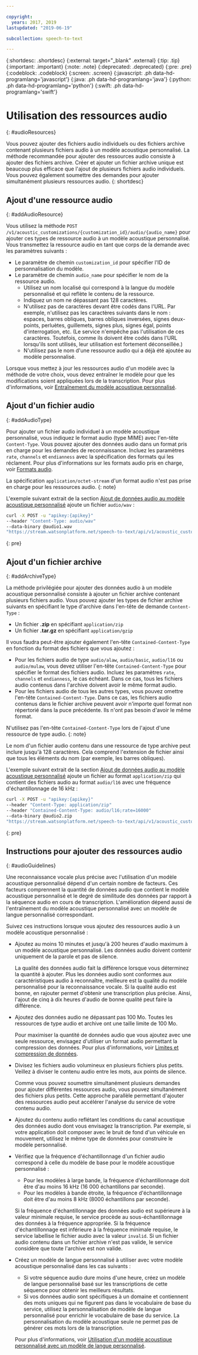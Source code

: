 ```yaml
---

copyright:
  years: 2017, 2019
lastupdated: "2019-06-19"

subcollection: speech-to-text

---
```


{:shortdesc: .shortdesc}
{:external: target="_blank" .external}
{:tip: .tip}
{:important: .important}
{:note: .note}
{:deprecated: .deprecated}
{:pre: .pre}
{:codeblock: .codeblock}
{:screen: .screen}
{:javascript: .ph data-hd-programlang='javascript'}
{:java: .ph data-hd-programlang='java'}
{:python: .ph data-hd-programlang='python'}
{:swift: .ph data-hd-programlang='swift'}

# Utilisation des ressources audio
{: #audioResources}

Vous pouvez ajouter des fichiers audio individuels ou des fichiers archive contenant plusieurs fichiers audio à un modèle acoustique personnalisé. La méthode recommandée pour ajouter des ressources audio consiste à ajouter des fichiers archive. Créer et ajouter un fichier archive unique est beaucoup plus efficace que l'ajout de plusieurs fichiers audio individuels. Vous pouvez également soumettre des demandes pour ajouter simultanément plusieurs ressources audio.
{: shortdesc}

## Ajout d'une ressource audio
{: #addAudioResource}

Vous utilisez la méthode `POST /v1/acoustic_customizations/{customization_id}/audio/{audio_name}` pour ajouter ces types de ressource audio à un modèle acoustique personnalisé. Vous transmettez la ressource audio en tant que corps de la demande avec les paramètres suivants :

-   Le paramètre de chemin `customization_id` pour spécifier l'ID de personnalisation du modèle.
-   Le paramètre de chemin `audio_name` pour spécifier le nom de la ressource audio.
    -   Utilisez un nom localisé qui correspond à la langue du modèle personnalisé et qui reflète le contenu de la ressource.
    -   Indiquez un nom ne dépassant pas 128 caractères.
    -   N'utilisez pas de caractères devant être codés dans l'URL. Par exemple, n'utilisez pas les caractères suivants dans le nom : espaces, barres obliques, barres obliques inversées, signes deux-points, perluètes, guillemets, signes plus, signes égal, points d'interrogation, etc. (Le service n'empêche pas l'utilisation de ces caractères. Toutefois, comme ils doivent être codés dans l'URL lorsqu'ils sont utilisés, leur utilisation est fortement déconseillée.)
    -   N'utilisez pas le nom d'une ressource audio qui a déjà été ajoutée au modèle personnalisé.

Lorsque vous mettez à jour les ressources audio d'un modèle avec la méthode de votre choix, vous devez entraîner le modèle pour que les modifications soient appliquées lors de la transcription. Pour plus d'informations, voir [Entraînement du modèle acoustique personnalisé](/docs/services/speech-to-text?topic=speech-to-text-acoustic#trainModel-acoustic).

## Ajout d'un fichier audio
{: #addAudioType}

Pour ajouter un fichier audio individuel à un modèle acoustique personnalisé, vous indiquez le format audio (type MIME) avec l'en-tête `Content-Type`. Vous pouvez ajouter des données audio dans un format pris en charge pour les demandes de reconnaissance. Incluez les paramètres `rate`, `channels` et `endianness` avec la spécification des formats qui les réclament. Pour plus d'informations sur les formats audio pris en charge, voir [Formats audio](/docs/services/speech-to-text?topic=speech-to-text-audio-formats).

La spécification `application/octet-stream` d'un format audio n'est pas prise en charge pour les ressources audio.
{: note}

L'exemple suivant extrait de la section [Ajout de données audio au modèle acoustique personnalisé](/docs/services/speech-to-text?topic=speech-to-text-acoustic#addAudio) ajoute un fichier `audio/wav` :

```bash
curl -X POST -u "apikey:{apikey}"
--header "Content-Type: audio/wav"
--data-binary @audio1.wav
"https://stream.watsonplatform.net/speech-to-text/api/v1/acoustic_customizations/{customization_id}/audio/audio1"
```
{: pre}

## Ajout d'un fichier archive
{: #addArchiveType}

La méthode privilégiée pour ajouter des données audio à un modèle acoustique personnalisé consiste à ajouter un fichier archive contenant plusieurs fichiers audio. Vous pouvez ajouter les types de fichier archive suivants en spécifiant le type d'archive dans l'en-tête de demande `Content-Type` :

-   Un fichier **.zip** en spécifiant `application/zip`
-   Un fichier **.tar.gz** en spécifiant `application/gzip`

Il vous faudra peut-être ajouter également l'en-tête `Contained-Content-Type` en fonction du format des fichiers que vous ajoutez :

-   Pour les fichiers audio de type `audio/alaw`, `audio/basic`, `audio/l16` ou `audio/mulaw`, vous devez utiliser l'en-tête `Contained-Content-Type` pour spécifier le format des fichiers audio. Incluez les paramètres `rate`, `channels` et `endianness`, le cas échéant. Dans ce cas, tous les fichiers audio contenus dans l'archive doivent avoir le même format audio.
-   Pour les fichiers audio de tous les autres types, vous pouvez omettre l'en-tête `Contained-Content-Type`. Dans ce cas, les fichiers audio contenus dans le fichier archive peuvent avoir n'importe quel format non répertorié dans la puce précédente. Ils n'ont pas besoin d'avoir le même format.

N'utilisez pas l'en-tête `Contained-Content-Type` lors de l'ajout d'une ressource de type audio.
{: note}

Le nom d'un fichier audio contenu dans une ressource de type archive peut inclure jusqu'à 128 caractères. Cela comprend l'extension de fichier ainsi que tous les éléments du nom (par exemple, les barres obliques).

L'exemple suivant extrait de la section [Ajout de données audio au modèle acoustique personnalisé](/docs/services/speech-to-text?topic=speech-to-text-acoustic#addAudio) ajoute un fichier au format `application/zip` qui contient des fichiers audio au format `audio/l16` avec une fréquence d'échantillonnage de 16 kHz :

```bash
curl -X POST -u "apikey:{apikey}"
--header "Content-Type: application/zip"
--header "Contained-Content-Type: audio/l16;rate=16000"
--data-binary @audio2.zip
"https://stream.watsonplatform.net/speech-to-text/api/v1/acoustic_customizations/{customization_id}/audio/audio2"
```
{: pre}

## Instructions pour ajouter des ressources audio
{: #audioGuidelines}

Une reconnaissance vocale plus précise avec l'utilisation d'un modèle acoustique personnalisé dépend d'un certain nombre de facteurs. Ces facteurs comprennent la quantité de données audio que contient le modèle acoustique personnalisé et le degré de similitude des données par rapport à la séquence audio en cours de transcription. L'amélioration dépend aussi de l'entraînement du modèle acoustique personnalisé avec un modèle de langue personnalisé correspondant.

Suivez ces instructions lorsque vous ajoutez des ressources audio à un modèle acoustique personnalisé :

-   Ajoutez au moins 10 minutes et jusqu'à 200 heures d'audio maximum à un modèle acoustique personnalisé. Les données audio doivent contenir uniquement de la parole et pas de silence.

    La qualité des données audio fait la différence lorsque vous déterminez la quantité à ajouter. Plus les données audio sont conformes aux caractéristiques audio à reconnaître, meilleure est la qualité du modèle personnalisé pour la reconnaissance vocale. Si la qualité audio est bonne, en rajouter permet d'obtenir une transcription plus précise. Ainsi, l'ajout de cinq à dix heures d'audio de bonne qualité peut faire la différence.
-   Ajoutez des données audio ne dépassant pas 100 Mo. Toutes les ressources de type audio et archive ont une taille limite de 100 Mo.

    Pour maximiser la quantité de données audio que vous ajoutez avec une seule ressource, envisagez d'utiliser un format audio permettant la compression des données. Pour plus d'informations, voir [Limites et compression de données](/docs/services/speech-to-text?topic=speech-to-text-audio-formats#limits).
-   Divisez les fichiers audio volumineux en plusieurs fichiers plus petits. Veillez à diviser le contenu audio entre les mots, aux points de silence.

    Comme vous pouvez soumettre simultanément plusieurs demandes pour ajouter différentes ressources audio, vous pouvez simultanément des fichiers plus petits. Cette approche parallèle permettant d'ajouter des ressources audio peut accélérer l'analyse du service de votre contenu audio.
-   Ajoutez du contenu audio reflétant les conditions du canal acoustique des données audio dont vous envisagez la transcription. Par exemple, si votre application doit composer avec le bruit de fond d'un véhicule en mouvement, utilisez le même type de données pour construire le modèle personnalisé.
-   Vérifiez que la fréquence d'échantillonnage d'un fichier audio correspond à celle du modèle de base pour le modèle acoustique personnalisé :
    -   Pour les modèles à large bande, la fréquence d'échantillonnage doit être d'au moins 16 kHz (16 000 échantillons par seconde).
    -   Pour les modèles à bande étroite, la fréquence d'échantillonnage doit être d'au moins 8 kHz (8000 échantillons par seconde).

    Si la fréquence d'échantillonnage des données audio est supérieure à la valeur minimale requise, le service procède au sous-échantillonnage des données à la fréquence appropriée. Si la fréquence d'échantillonnage est inférieure à la fréquence minimale requise, le service labellise le fichier audio avec la valeur `invalid`. Si un fichier audio contenu dans un fichier archive n'est pas valide, le service considère que toute l'archive est non valide.
-   Créez un modèle de langue personnalisé à utiliser avec votre modèle acoustique personnalisé dans les cas suivants :
    -   Si votre séquence audio dure moins d'une heure, créez un modèle de langue personnalisé basé sur les transcriptions de cette séquence pour obtenir les meilleurs résultats.
    -   Si vos données audio sont spécifiques à un domaine et contiennent des mots uniques qui ne figurent pas dans le vocabulaire de base du service, utilisez la personnalisation de modèle de langue personnalisé pour enrichir le vocabulaire de base du service. La personnalisation du modèle acoustique seule ne permet pas de générer ces mots lors de la transcription.

    Pour plus d'informations, voir [Utilisation d'un modèle acoustique personnalisé avec un modèle de langue personnalisé](/docs/services/speech-to-text?topic=speech-to-text-useBoth).
